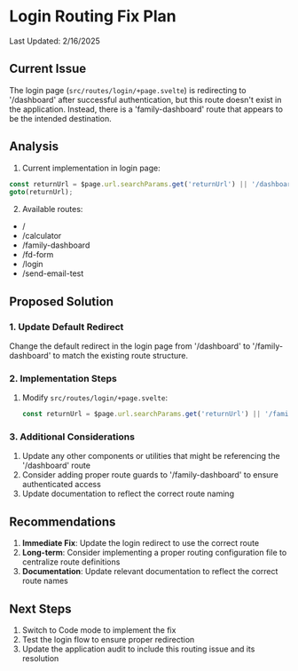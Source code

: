 # Login Routing Fix Plan
Last Updated: 2/16/2025

## Current Issue
The login page (`src/routes/login/+page.svelte`) is redirecting to '/dashboard' after successful authentication, but this route doesn't exist in the application. Instead, there is a 'family-dashboard' route that appears to be the intended destination.

## Analysis
1. Current implementation in login page:
```typescript
const returnUrl = $page.url.searchParams.get('returnUrl') || '/dashboard';
goto(returnUrl);
```

2. Available routes:
- /
- /calculator
- /family-dashboard
- /fd-form
- /login
- /send-email-test

## Proposed Solution

### 1. Update Default Redirect
Change the default redirect in the login page from '/dashboard' to '/family-dashboard' to match the existing route structure.

### 2. Implementation Steps
1. Modify `src/routes/login/+page.svelte`:
   ```typescript
   const returnUrl = $page.url.searchParams.get('returnUrl') || '/family-dashboard';
   ```

### 3. Additional Considerations
1. Update any other components or utilities that might be referencing the '/dashboard' route
2. Consider adding proper route guards to '/family-dashboard' to ensure authenticated access
3. Update documentation to reflect the correct route naming

## Recommendations
1. **Immediate Fix**: Update the login redirect to use the correct route
2. **Long-term**: Consider implementing a proper routing configuration file to centralize route definitions
3. **Documentation**: Update relevant documentation to reflect the correct route names

## Next Steps
1. Switch to Code mode to implement the fix
2. Test the login flow to ensure proper redirection
3. Update the application audit to include this routing issue and its resolution